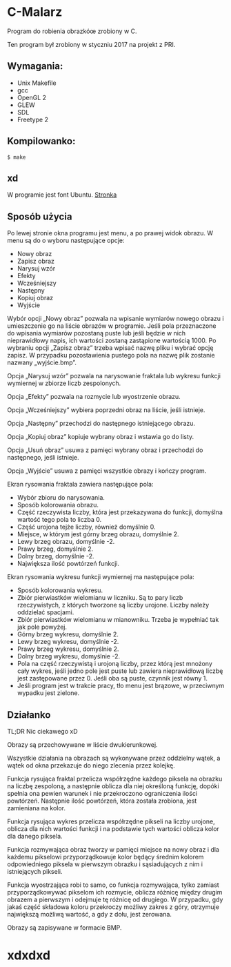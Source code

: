 # C-Malarz
Program do robienia obrazkóœ zrobiony w C.

Ten program był zrobiony w styczniu 2017 na projekt z PRI.

## Wymagania:

* Unix Makefile
* gcc
* OpenGL 2
* GLEW
* SDL
* Freetype 2

## Kompilowanko:
`$ make`

## xd

W programie jest font Ubuntu. [Stronka](https://design.ubuntu.com/font/)

## Sposób użycia

Po lewej stronie okna programu jest menu, a po prawej widok obrazu. W menu są do
o wyboru następujące opcje:

* Nowy obraz
* Zapisz obraz
* Narysuj wzór
* Efekty
* Wcześniejszy
* Następny
* Kopiuj obraz
* Wyjście

Wybór opcji „Nowy obraz” pozwala na wpisanie wymiarów nowego obrazu
i umieszczenie go na liście obrazów w programie. Jeśli pola przeznaczone
do wpisania wymiarów pozostaną puste lub jeśli będzie w nich nieprawidłowy
napis, ich wartości zostaną zastąpione wartością 1000. Po wybraniu opcji
„Zapisz obraz” trzeba wpisać nazwę pliku i wybrać opcję zapisz. W przypadku
pozostawienia pustego pola na nazwę plik zostanie nazwany „wyjście.bmp”.

Opcja „Narysuj wzór” pozwala na narysowanie fraktala lub wykresu funkcji
wymiernej w zbiorze liczb zespolonych.

Opcja „Efekty” pozwala na rozmycie lub wyostrzenie obrazu.

Opcja „Wcześniejszy” wybiera poprzedni obraz na liście, jeśli istnieje.

Opcja „Następny” przechodzi do następnego istniejącego obrazu.

Opcja „Kopiuj obraz” kopiuje wybrany obraz i wstawia go do listy.

Opcja „Usuń obraz” usuwa z pamięci wybrany obraz i przechodzi do następnego,
jeśli istnieje.

Opcja „Wyjście” usuwa z pamięci wszystkie obrazy i kończy program.

Ekran rysowania fraktala zawiera następujące pola:

* Wybór zbioru do narysowania.
* Sposób kolorowania obrazu.
* Część rzeczywista liczby, która jest przekazywana do funkcji, domyślna wartość
  tego pola to liczba 0.
* Część urojona tejże liczby, również domyślnie 0.
* Miejsce, w którym jest górny brzeg obrazu, domyślnie 2.
* Lewy brzeg obrazu, domyślnie -2.
* Prawy brzeg, domyślnie 2.
* Dolny brzeg, domyślnie -2.
* Największa ilość powtórzeń funkcji.

Ekran rysowania wykresu funkcji wymiernej ma następujące pola:
* Sposób kolorowania wykresu.
* Zbiór pierwiastków wielomianu w liczniku. Są to pary liczb rzeczywistych,
  z których tworzone są liczby urojone. Liczby należy oddzielać spacjami.
* Zbiór pierwiastków wielomianu w mianowniku. Trzeba je wypełniać tak jak pole
  powyżej.
* Górny brzeg wykresu, domyślnie 2.
* Lewy brzeg wykresu, domyślnie -2.
* Prawy brzeg wykresu, domyślnie 2.
* Dolny brzeg wykresu, domyślnie -2.
* Pola na część rzeczywistą i urojoną liczby, przez którą jest mnożony cały
  wykres, jeśli jedno pole jest puste lub zawiera nieprawidłową liczbę jest
  zastępowane przez 0. Jeśli oba są puste, czynnik jest równy 1.
* Jeśli program
  jest w trakcie pracy, tło menu jest brązowe, w przeciwnym wypadku jest zielone.

## Działanko

TL;DR Nic ciekawego xD

Obrazy są przechowywane w liście dwukierunkowej.

Wszystkie działania na obrazach są wykonywane przez oddzielny wątek, a wątek od
okna przekazuje do niego zlecenia przez kolejkę.

Funkcja rysująca fraktal przelicza współrzędne każdego piksela na obrazku na
liczbę zespoloną, a następnie oblicza dla niej określoną funkcję, dopóki spełnia
ona pewien warunek i nie przekroczono ograniczenia ilości powtórzeń. Następnie
ilość powtórzeń, która została zrobiona, jest zamieniana na kolor.

Funkcja rysująca wykres przelicza współrzędne pikseli na liczby urojone, oblicza
dla nich wartości funkcji i na podstawie tych wartości oblicza kolor dla danego
piksela.

Funkcja rozmywająca obraz tworzy w pamięci miejsce na nowy obraz i dla każdemu
pikselowi przyporządkowuje kolor będący średnim kolorem odpowiedniego piksela
w pierwszym obrazku i sąsiadujących z nim i istniejących pikseli.

Funkcja wyostrzająca robi to samo, co funkcja rozmywająca, tylko zamiast
przyporządkowywać pikselom ich rozmycie, oblicza różnicę między drugim obrazem
a pierwszym i odejmuje tę różnicę od drugiego. W przypadku, gdy jakaś część
składowa koloru przekroczy możliwy zakres z góry, otrzymuje największą możliwą
wartość, a gdy z dołu, jest zerowana.

Obrazy są zapisywane w formacie BMP.

# xdxdxd
